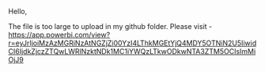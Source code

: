 Hello,

The file is too large to upload in my github folder.
Please visit - https://app.powerbi.com/view?r=eyJrIjoiMzAzMGRiNzAtNGZjZi00YzI4LThkMGEtYjQ4MDY5OTNiN2U5IiwidCI6IjdkZjczZTQwLWRlNzktNDk1MC1iYWQzLTkwODkwNTA3ZTM5OCIsImMiOjJ9
